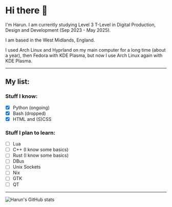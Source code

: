 # Hi there 👋

I'm Harun. I am currently studying Level 3 T-Level in Digital Production, Design and Development (Sep 2023 - May 2025). 

I am based in the West Midlands, England.

I used Arch Linux and Hyprland on my main computer for a long time (about a year), then Fedora with KDE Plasma, but now I use Arch Linux again with KDE Plasma.

***

## My list:

### Stuff I know:
- [x] Python (ongoing)
- [x] Bash (dropped)
- [x] HTML and (S)CSS

### Stuff I plan to learn:
- [ ] Lua
- [ ] C++ (I know some basics)
- [ ] Rust (I know some basics)
- [ ] DBus
- [ ] Unix Sockets
- [ ] Nix
- [ ] GTK
- [ ] QT

***

![Harun's GitHub stats](https://github-readme-stats.vercel.app/api?username=sudoharun&show_icons=true&theme=transparent)

